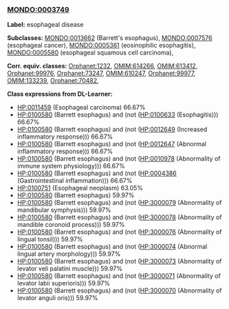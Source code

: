 
### [MONDO:0003749](http://purl.obolibrary.org/obo/MONDO_0003749)
**Label:** esophageal disease

**Subclasses:** [MONDO:0013662](http://purl.obolibrary.org/obo/MONDO_0013662) (Barrett's esophagus), [MONDO:0007576](http://purl.obolibrary.org/obo/MONDO_0007576) (esophageal cancer), [MONDO:0005361](http://purl.obolibrary.org/obo/MONDO_0005361) (eosinophilic esophagitis), [MONDO:0005580](http://purl.obolibrary.org/obo/MONDO_0005580) (esophageal squamous cell carcinoma), 

**Corr. equiv. classes:** [Orphanet:1232](http://www.orpha.net/ORDO/Orphanet_1232), [OMIM:614266](http://purl.obolibrary.org/obo/OMIM_614266), [OMIM:613412](http://purl.obolibrary.org/obo/OMIM_613412), [Orphanet:99976](http://www.orpha.net/ORDO/Orphanet_99976), [Orphanet:73247](http://www.orpha.net/ORDO/Orphanet_73247), [OMIM:610247](http://purl.obolibrary.org/obo/OMIM_610247), [Orphanet:99977](http://www.orpha.net/ORDO/Orphanet_99977), [OMIM:133239](http://purl.obolibrary.org/obo/OMIM_133239), [Orphanet:70482](http://www.orpha.net/ORDO/Orphanet_70482), 

**Class expressions from DL-Learner:**

- [HP:0011459](http://purl.obolibrary.org/obo/HP_0011459) (Esophageal carcinoma) 66.67%
- [HP:0100580](http://purl.obolibrary.org/obo/HP_0100580) (Barrett esophagus) and (not ([HP:0100633](http://purl.obolibrary.org/obo/HP_0100633) (Esophagitis))) 66.67%
- [HP:0100580](http://purl.obolibrary.org/obo/HP_0100580) (Barrett esophagus) and (not ([HP:0012649](http://purl.obolibrary.org/obo/HP_0012649) (Increased inflammatory response))) 66.67%
- [HP:0100580](http://purl.obolibrary.org/obo/HP_0100580) (Barrett esophagus) and (not ([HP:0012647](http://purl.obolibrary.org/obo/HP_0012647) (Abnormal inflammatory response))) 66.67%
- [HP:0100580](http://purl.obolibrary.org/obo/HP_0100580) (Barrett esophagus) and (not ([HP:0010978](http://purl.obolibrary.org/obo/HP_0010978) (Abnormality of immune system physiology))) 66.67%
- [HP:0100580](http://purl.obolibrary.org/obo/HP_0100580) (Barrett esophagus) and (not ([HP:0004386](http://purl.obolibrary.org/obo/HP_0004386) (Gastrointestinal inflammation))) 66.67%
- [HP:0100751](http://purl.obolibrary.org/obo/HP_0100751) (Esophageal neoplasm) 63.05%
- [HP:0100580](http://purl.obolibrary.org/obo/HP_0100580) (Barrett esophagus) 59.97%
- [HP:0100580](http://purl.obolibrary.org/obo/HP_0100580) (Barrett esophagus) and (not ([HP:3000079](http://purl.obolibrary.org/obo/HP_3000079) (Abnormality of mandibular symphysis))) 59.97%
- [HP:0100580](http://purl.obolibrary.org/obo/HP_0100580) (Barrett esophagus) and (not ([HP:3000078](http://purl.obolibrary.org/obo/HP_3000078) (Abnormality of mandible coronoid process))) 59.97%
- [HP:0100580](http://purl.obolibrary.org/obo/HP_0100580) (Barrett esophagus) and (not ([HP:3000076](http://purl.obolibrary.org/obo/HP_3000076) (Abnormality of lingual tonsil))) 59.97%
- [HP:0100580](http://purl.obolibrary.org/obo/HP_0100580) (Barrett esophagus) and (not ([HP:3000074](http://purl.obolibrary.org/obo/HP_3000074) (Abnormal lingual artery morphology))) 59.97%
- [HP:0100580](http://purl.obolibrary.org/obo/HP_0100580) (Barrett esophagus) and (not ([HP:3000073](http://purl.obolibrary.org/obo/HP_3000073) (Abnormality of levator veli palatini muscle))) 59.97%
- [HP:0100580](http://purl.obolibrary.org/obo/HP_0100580) (Barrett esophagus) and (not ([HP:3000071](http://purl.obolibrary.org/obo/HP_3000071) (Abnormality of levator labii superioris))) 59.97%
- [HP:0100580](http://purl.obolibrary.org/obo/HP_0100580) (Barrett esophagus) and (not ([HP:3000070](http://purl.obolibrary.org/obo/HP_3000070) (Abnormality of levator anguli oris))) 59.97%


